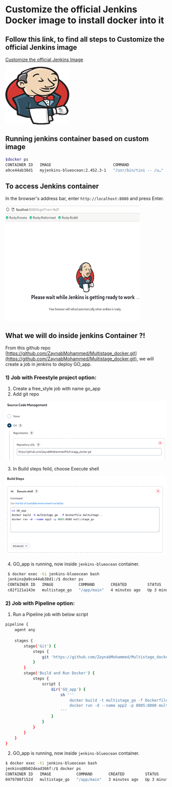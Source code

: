 # Customize the official Jenkins Docker image to install docker into it
## Follow this link, to find all steps to Customize the official Jenkins image
[Customize the official Jenkins Image](https://www.jenkins.io/doc/book/installing/docker/)

 <img src="https://github.com/ZaynabMohammed/jenkins/blob/master/jenkins_with_docker/jenkins.png" width="200" height="180" >
 
## Running jenkins container based on custom image
 
```bash
$docker ps
CONTAINER ID   IMAGE                           COMMAND                  CREATED         STATUS         PORTS                                                                                      NAMES
a9ce44ab38d1   myjenkins-blueocean:2.452.3-1   "/usr/bin/tini -- /u…"   7 seconds ago   Up 7 seconds   0.0.0.0:8080->8080/tcp, :::8080->8080/tcp, 0.0.0.0:50000->50000/tcp, :::50000->50000/tcp   jenkins-blueocean
```
## To access Jenkins container
  In the browser's address bar, enter `http://localhost:8080` and press Enter.
  
  <img src="https://github.com/ZaynabMohammed/jenkins/blob/master/1.PNG" width="420" height="360" >

## What we will do inside jenkins Container ?!
   From this github repo [https://github.com/ZaynabMohammed/Multistage_docker.git](https://github.com/ZaynabMohammed/Multistage_docker.git), we will create a job in jenkins to deploy GO_app.
  
   ### 1) Job with Freestyle project option:
   1.  Create a free_style job with name go_app
   2.  Add git repo
      
   ![3](3.PNG)  
   
   3. In Build steps feild, choose Execute shell
      
   ![2](2.PNG)   
   
   4. GO_app is running, now inside `jenkins-blueocean` container. 

  ```bash
   $ docker exec -ti jenkins-blueocean bash
   jenkins@a9ce44ab38d1:/$ docker ps
   CONTAINER ID   IMAGE           COMMAND       CREATED         STATUS         PORTS                                       NAMES
   c82f121a143e   multistage_go   "/app/main"   4 minutes ago   Up 3 minutes   0.0.0.0:8085->8080/tcp, :::8085->8080/tcp   app2
 ```
 ### 2) Job with Pipeline option:
 1. Run a Pipeline job with below script
```bash
pipeline {
    agent any
	
    stages {
	    stage('Git') {
            steps {
                git 'https://github.com/ZaynabMohammed/Multistage_docker.git'
            }
        }
        stage('Build and Run Docker') {
            steps {
                script {
                    dir('GO_app') {
                        sh '''
                            docker build -t multistage_go -f Dockerfile_multistage .
                            docker run -d --name app2 -p 8085:8080 multistage_go
                        '''
                    }
                }
            }
        }
    }
}
```
 2. GO_app is running, now inside `jenkins-blueocean` container. 
```bash
$ docker exec -ti jenkins-blueocean bash
jenkins@8b02dead366f:/$ docker ps
CONTAINER ID   IMAGE           COMMAND       CREATED         STATUS         PORTS                                       NAMES
0479786f152d   multistage_go   "/app/main"   3 minutes ago   Up 3 minutes   0.0.0.0:8085->8080/tcp, :::8085->8080/tcp   app2
```

 
